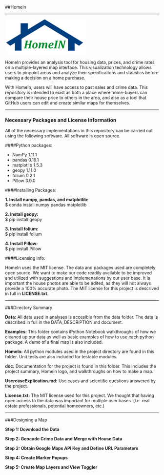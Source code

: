 ##HomeIn

----
  
<img src="doc/HomeIn.png">
  
HomeIn provides an analysis tool for  housing data, prices, and crime rates on a multiple-layered map interface.  This visualization technology allows users to pinpoint areas and analyze their specifications and statistics before making a decision on a home purchase.
     
With HomeIn, users will have  access to past sales and crime data.  This repository is intended to exist as both a place where home-buyers can compare their house price to others in the area, and also as a tool that GitHub users can edit and create similar maps for themselves.

----

### Necessary Packages and License Information
  
All of the necessary implementations in this repository can be carried out using the following software.  All software is open source.
  
####Python packages:
  
- NumPy 1.11.1  
- pandas 0.19.1  
- matplotlib 1.5.3  
- geopy 1.11.0  
- folium 0.2.1  
- Pillow 3.0.0  
  
####Installing Packages:
  
**1. Install numpy, pandas, and matplotlib:**  
$ conda install numpy pandas matplotlib
  
**2. Install geopy:**  
$ pip install geopy
  
**3. Install folium:**  
$ pip install folium
  
**4. Install Pillow:**  
$ pip install Pillow
  
####Licensing info:
  
HomeIn uses the MIT license.  The data and packages used are completely open source.  We want to make  our code readily available  to be improved and utilized with suggestions and implemenations by our user base.  It is important the house photos are able to be edited, as they will not always provide a 100% accurate photo.  The MIT license for this project is descrived in full in **LICENSE.txt**.

----

###Directory Summary

**Data:** All data used in analyses is accesible from the data folder.  The data is described in full in the DATA_DESCRIPTION.md document.
  
**Examples:** This folder contains iPython Notebook walkthroughs of how we cleaned up our data as well as basic examples of how to use each python package.  A demo of a final map is also included.
  
**HomeIn:** All python modules used in the project directory are found in this folder.  Unit tests are also included for testable modules.
  
**doc:** Documentation for the project is found in this folder.  This includes the project summary, HomeIn logo, and walkthroughs on how to make a map.
  
**UsercaseExplication.md:** Use cases and scientific questions answered by the project.
  
**License.txt:** The  MIT license used for this project.  We thought that having open access to the data was important for multiple user bases. (i.e. real estate professionals, potential homeowners, etc.)
  
----

###Designing a Map
  
**Step 1: Download the Data**
  
**Step 2: Geocode Crime Data and Merge with House Data**
  
**Step 3: Obtain Google Maps API Key and Define URL Parameters**
  
**Step 4: Create Marker Popups**
  
**Step 5: Create Map Layers and View Toggler**
  
